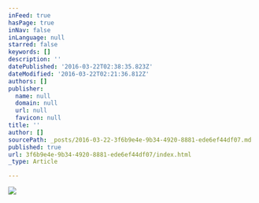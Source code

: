 ```yaml
---
inFeed: true
hasPage: true
inNav: false
inLanguage: null
starred: false
keywords: []
description: ''
datePublished: '2016-03-22T02:38:35.823Z'
dateModified: '2016-03-22T02:21:36.812Z'
authors: []
publisher:
  name: null
  domain: null
  url: null
  favicon: null
title: ''
author: []
sourcePath: _posts/2016-03-22-3f6b9e4e-9b34-4920-8881-ede6ef44df07.md
published: true
url: 3f6b9e4e-9b34-4920-8881-ede6ef44df07/index.html
_type: Article

---
```

![](https://the-grid-user-content.s3-us-west-2.amazonaws.com/b4489fba-54f2-43f7-9a8e-372eb0495fd1.png)